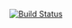 [![Build Status](https://travis-ci.org/fontdirectory/yesevaone.svg?branch=master)](https://travis-ci.org/fontdirectory/yesevaone)
